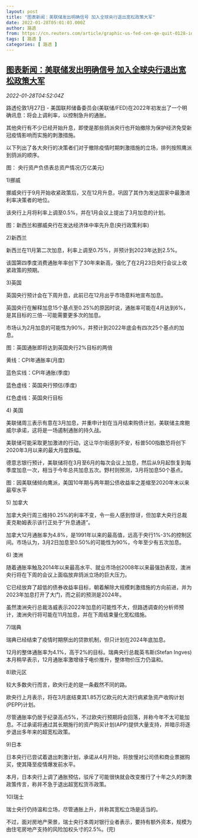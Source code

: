 ```yaml
---
layout: post
title: "图表新闻：美联储发出明确信号 加入全球央行退出宽松政策大军"
date: 2022-01-28T05:01:03.000Z
author: 路透
from: https://cn.reuters.com/article/graphic-us-fed-cen-qe-quit-0128-idCNKBS2K20AQ
tags: [ 路透 ]
categories: [ 路透 ]
---
```

<!--1643346063000-->
[图表新闻：美联储发出明确信号 加入全球央行退出宽松政策大军](https://cn.reuters.com/article/graphic-us-fed-cen-qe-quit-0128-idCNKBS2K20AQ)
------

<div>
<div><i>2022-01-28T04:52:04Z</i></div><p>路透伦敦1月27日 - 美国联邦储备委员会(美联储/FED)在2022年初发出了一个明确讯息：将会上调利率，以控制急升的通胀。</p><p>其他央行有不少已经开始升息，即使是那些鸽派央行也开始撤除为保护经济免受新冠疫情影响而实施的刺激措施。</p><p>以下列出了各大央行的决策者们对于撤除疫情时期刺激措施的立场，排列按照鹰派到鸽派的顺序。</p><p>图： 央行资产负债表总资产情况(万亿美元)</p><p>1)挪威</p><p>挪威央行于9月开始收紧政策后，又在12月升息，巩固了其作为发达国家中最激进利率决策者的地位。</p><p>该央行上月将利率上调至0.5%，并在1月会议上提出了3月加息的计划。</p><p>图：新西兰和挪威央行在发达经济体中率先升息(央行政策利率)</p><p>2)新西兰</p><p>新西兰在11月第二次加息，利率上调至0.75%，并预计到2023年达到2.5%。</p><p>该国第四季度消费通胀年率创下了30年来新高，强化了在2月23日央行会议上收紧政策的预期。</p><p>3)英国</p><p>英国央行预计会在下周升息，此前已在12月出乎市场意料地宣布加息。</p><p>英国央行在解释加息15个基点至0.25%的原因时说，通胀率可能在4月达到6%，是其目标的三倍--可能需要更多次的加息。</p><p>市场认为2月加息的可能性为90%，并预计到2022年底会有四次25个基点的加息。</p><p>图：英国通胀即将达到英国央行2%目标的两倍</p><p>黄线：CPI年通胀率(月度)</p><p>蓝色实线：CPI年通胀(季度)</p><p>蓝色虚线：英国央行预估(季度)</p><p>红色虚线：英国央行目标</p><p>4) 美国</p><p>美联储周三表示有意在3月加息，并重申计划在当月结束购债计划，美联储主席鲍威尔承诺，这将是一场遏制通胀的持久战。</p><p>美联储可能采取更加激进的行动，这让华尔街感到不安，标普500指数恐将创下2020年3月以来的最大月度跌幅。</p><p>德意志银行预计，美联储将在3月至6月的每次会议上加息，然后从9月起恢复到每季度加息一次，相当于今年总共加息五次。野村则预测，3月将加息50个基点。</p><p>图：因美联储倾向鹰派，美国10年期与两年期公债收益率之差缩至2020年末以来最窄水平</p><p>5) 加拿大</p><p>加拿大央行周三维持0.25%的利率不变，令一些人感到惊讶，但加拿大央行总裁麦克勒姆表示该行正处于“升息通道”。</p><p>加拿大12月通胀率为4.8%，是1991年以来的最高值，远高于央行1%-3%的控制区间。市场认为，3月2日加息至0.50%的可能性为90%，今年至少有五次加息。</p><p>6) 澳洲</p><p>随着通胀率触及2014年以来最高水平、就业市场创2008年以来最强劲表现，澳洲央行将在下周的会议上面临放弃鸽派立场的巨大压力。</p><p>它已经放弃了超低的债券收益率目标，朝着解除大规模刺激措施的方向前进，并为2023年加息打开了大门，而之前的预测是2024年。</p><p>虽然澳洲央行总裁洛威表示2022年加息的可能性不大，但路透调查的分析师预计，澳洲央行将可能在11月加息，并在下周结束量化宽松措施。</p><p>7)瑞典</p><p>瑞典已经结束了疫情时期祭出的贷款机制，但只计划在2024年底加息。</p><p>12月的整体通胀率为4.1%，高于2%的目标。瑞典央行总裁英韦斯(Stefan Ingves)本月稍早表示，12月通胀率激增缘于电价推升，整体物价压力仍温和。</p><p>8)欧元区</p><p>较大多数央行而言，欧央行走的是一条截然不同的路。</p><p>欧央行上月表示，将在3月底结束其1.85万亿欧元的大流行病紧急资产收购计划(PEPP)计划。</p><p>尽管通胀率仍居于纪录高点5%，不过欧央行预期将会回落，并称今年不太可能加息。不过承诺将通过其长期施行的资产购买计划(APP)提供大量支持，并暗示将逐步退出多年来的超宽松政策。</p><p>9)日本</p><p>日本央行已尝试着退出刺激计划，承诺从4月开始，将放慢对公司债和商业票据购买，使其降至疫情爆发前水平。</p><p>本月，日本央行上调了通胀预估，驳斥了可能很快就会改变推行了十年之久的刺激政策传言，称并不急于退出超宽松货币政策。</p><p>10)瑞士</p><p>瑞士央行仍持温和立场，尽管通胀上升，并称其宽松立场是适当的。</p><p>不过，面对房地产荣景，瑞士央行本周对银行业者表示，要持有额外资本，规模为由住宅房地产支持的风险加权头寸的2.5%。(完)</p>
</div>
